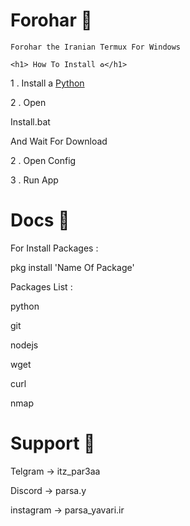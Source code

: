 <!DOCTYPE html>
<html lang="en">
<head>
    <meta charset="UTF-8">
    <meta name="viewport" content="width=device-width, initial-scale=1.0">
    <title>Document</title>
</head>
<body>
    <h1> Forohar 🛜</h1>

    Forohar the Iranian Termux For Windows

    <h1> How To Install ♻️</h1>

   1 .  Install a <a href="https://www.python.org/downloads/">Python</a> 

   2 .  Open <p>Install.bat</p> And Wait For Download
   
   2 .  Open Config

   3 . Run App


   <h1> Docs 📜</h1>

   For Install Packages : 

   <p>pkg install 'Name Of Package'</p>

   Packages List :

   <p>python</p>
   <p>git</p>
   <p>nodejs</p>
   <p>wget</p>
   <p>curl</p>
   <p>nmap</p>

   <h1>Support 🔱</h1>

   Telgram -> itz_par3aa

   Discord -> parsa.y

   instagram -> parsa_yavari.ir
</body>
</html>
